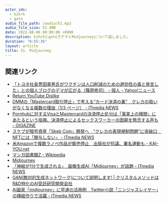 ```yaml
---
actor_ids:
  - kzhrk
  - goto
audio_file_path: /audio/51.mp3
audio_file_size: 53.4MB
date: 2022-08-06 00:00:00 +0900
description: kzhrkとgotoでデマとMidjourneyについて話しました。
duration: "0:55:36"
layout: article
title: 51. Midjourney
---
```


<!-- prettier-ignore-start -->
## 関連リンク
- [「トヨタ社長豊田章男氏がワクチンは人口削減のための遅効性の毒と発言した」との個人ブログのデマが広がる（篠原修司） - 個人 - Yahoo!ニュース](https://news.yahoo.co.jp/byline/shinoharashuji/20220802-00308529)
- [Return YouTube Dislike](https://returnyoutubedislike.com/)
- [DMMの「Mastercard取引停止」で考える“カード決済の裏”　クレカの扱いがなくなる複数の理由（1/3 ページ） - ITmedia NEWS](https://www.itmedia.co.jp/news/articles/2208/03/news116.html)
- [Pornhubに対するVisaとMastercardの決済停止処分は「事実上の検閲」にあたるという指摘、決済停止によるセックスワーカーの困窮を懸念する声も - GIGAZINE](https://gigazine.net/news/20201216-pornhub-mastercard-visa-censorship/)
- [スケブが暗号資産「Skeb Coin」開発へ　“クレカの表現規制問題”に突破口　NFTには「関与しない」 - ITmedia NEWS](https://www.itmedia.co.jp/news/articles/2206/10/news182.html)
- [米Amazonで複数ラノベ作品が販売停止　出版社が抗議、署名運動も - KAI-YOU.net](https://kai-you.net/article/76553)
- [マンガ図書館Z - Wikipedia](https://ja.wikipedia.org/wiki/%E3%83%9E%E3%83%B3%E3%82%AC%E5%9B%B3%E6%9B%B8%E9%A4%A8Z)
- [Midjourney](https://www.midjourney.com/)
- [「神絵が1分で生成される」　画像生成AI「Midjourney」が話題 - ITmedia NEWS](https://www.itmedia.co.jp/news/articles/2208/02/news124.html)
- [GAN(敵対的生成ネットワーク)について説明します! | クリスタルメソッドはR&D特化のAI受託研究開発会社](https://crystal-method.com/topics/gan/)
- [AI画家「midjourney」に早速の活用例　Twitter小説「ニンジャスレイヤー」の挿絵作りで活躍 - ITmedia NEWS](https://www.itmedia.co.jp/news/articles/2208/05/news103.html)
<!-- prettier-ignore-end -->
